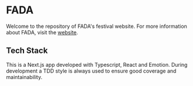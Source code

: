 # FADA

Welcome to the repository of FADA's festival website. For more information about FADA, visit the
[website]([https://www.fada-var.fr/).

## Tech Stack

This is a Next.js app developed with Typescript, React and Emotion.
During development a TDD style is always used to ensure good coverage and maintainability.
